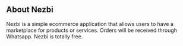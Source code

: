 ## About Nezbi

Nezbi is a simple ecommerce application that allows users to have a marketplace for products or services. Orders will be received through Whatsapp. Nezbi is totally free.